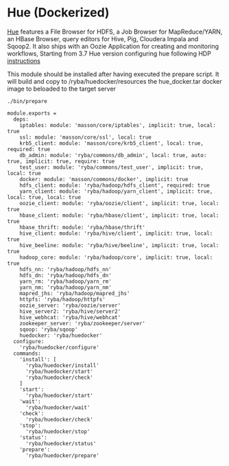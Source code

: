 
# Hue (Dockerized)

[Hue][home] features a File Browser for HDFS, a Job Browser for MapReduce/YARN,
an HBase Browser, query editors for Hive, Pig, Cloudera Impala and Sqoop2.
It also ships with an Oozie Application for creating and monitoring workflows,
Starting from 3.7 Hue version
configuring hue following HDP [instructions][hdp-2.3.2.0-hue]

This module should be installed after having executed the prepare script.
It will build and copy to /ryba/huedocker/resources the hue_docker.tar docker image to
beloaded to the target server
```
./bin/prepare
```

    module.exports =
      deps:
        iptables: module: 'masson/core/iptables', implicit: true, local: true
        ssl: module: 'masson/core/ssl', local: true
        krb5_client: module: 'masson/core/krb5_client', local: true, required: true
        db_admin: module: 'ryba/commons/db_admin', local: true, auto: true, implicit: true, require: true
        test_user: module: 'ryba/commons/test_user', implicit: true, local: true
        docker: module: 'masson/commons/docker', implicit: true
        hdfs_client: module: 'ryba/hadoop/hdfs_client', required: true
        yarn_client: module: 'ryba/hadoop/yarn_client', implicit: true, local: true, local: true
        oozie_client: module: 'ryba/oozie/client', implicit: true, local: true
        hbase_client: module: 'ryba/hbase/client', implicit: true, local: true
        hbase_thrift: module: 'ryba/hbase/thrift'
        hive_client: module: 'ryba/hive/client', implicit: true, local: true
        hive_beeline: module: 'ryba/hive/beeline', implicit: true, local: true
        hadoop_core: module: 'ryba/hadoop/core', implicit: true, local: true
        hdfs_nn: 'ryba/hadoop/hdfs_nn'
        hdfs_dn: 'ryba/hadoop/hdfs_dn'
        yarn_rm: 'ryba/hadoop/yarn_rm'
        yarn_nm: 'ryba/hadoop/yarn_nm'
        mapred_jhs: 'ryba/hadoop/mapred_jhs'
        httpfs: 'ryba/hadoop/httpfs'
        oozie_server: 'ryba/oozie/server'
        hive_server2: 'ryba/hive/server2'
        hive_webhcat: 'ryba/hive/webhcat'
        zookeeper_server: 'ryba/zookeeper/server'
        sqoop: 'ryba/sqoop'
        huedocker: 'ryba/huedocker'
      configure:
        'ryba/huedocker/configure'
      commands:
        'install': [
          'ryba/huedocker/install'
          'ryba/huedocker/start'
          'ryba/huedocker/check'
        ]
        'start':
          'ryba/huedocker/start'
        'wait':
          'ryba/huedocker/wait'
        'check':
          'ryba/huedocker/check'
        'stop':
          'ryba/huedocker/stop'
        'status':
          'ryba/huedocker/status'
        'prepare':
          'ryba/huedocker/prepare'


[home]: http://gethue.com
[hdp-2.3.2.0-hue]:(http://docs.hortonworks.com/HDPDocuments/HDP2/HDP-2.3.2/bk_installing_manually_book/content/prerequisites_hue.html)

